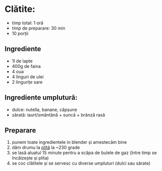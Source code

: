 # Clătite:
- timp total: 1 oră
- timp de preparare: 30 min
- 10 porții

## Ingrediente
- 1l de lapte
- 400g de faina
- 4 oua
- 4 linguri de ulei
- 2 lingurițe sare

## Ingrediente umplutură:
- dulce: nutella, banane, căpșune
- sărată: iaurt/smântână + suncă + brânză rasă

## Preparare
1. punem toate ingredientele in blender și amestecăm bine
2. dăm drumu la [plită](http://ristochef.ro/echipamente_pentru_masa/crepiere/bepia03187.html) la ~230 grade
3. se lasă aluatul 15 minute pentru a scăpa de bulele de gaz (între timp se încălzește și plita)
4. se coc clătitele și se servesc cu diverse umpluturi (dulci sau sărate)

